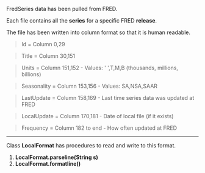FredSeries data has been pulled from FRED. 

Each file contains all the **series** for a specific FRED **release**.

The file has been written into column format so that it is human readable.

>Id          = Column 0,29

>Title       = Column 30,151

>Units       = Column 151,152 - Values: ' ',T,M,B (thousands, millions, billions)

>Seasonality = Column 153,156 - Values: SA,NSA,SAAR

>LastUpdate  = Column 158,169 - Last time series data was updated at FRED

>LocalUpdate = Column 170,181 - Date of local file (if it exists)

>Frequency   = Column 182 to end - How often updated at FRED

---

Class **LocalFormat** has procedures to read and write to this format.
1. **LocalFormat.parseline(String s)**
2. **LocalFormat.formatline()**